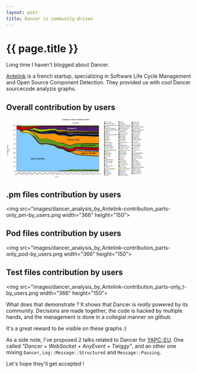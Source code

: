 ```yaml
---
layout: post
title: Dancer is community-driven
---
```


# {{ page.title }}

Long time I haven't blogged about Dancer.

[Antelink](http://www.antelink.com/) is a french startup, specializing in
Software Life Cycle Management and Open Source Component Detection. They
provided us with cool Dancer sourcecode analyzis graphs.

## Overall contribution by users

<img src="/images/dancer_analysis_by_Antelink-contribution_parts_by_users.png" width="376.5" height="162">

## .pm files contribution by users

<img src="images/dancer_analysis_by_Antelink-contribution_parts-only_pm-by_users.png width="366" height="150">

## Pod files contribution by users

<img src="images/dancer_analysis_by_Antelink-contribution_parts-only_pod-by_users.png width="366" height="150">

## Test files contribution by users

<img src="images/dancer_analysis_by_Antelink-contribution_parts-only_t-by_users.png width="366" height="150">

What does that demonstrate ? It shows that Dancer is *really* powered by its
community. Decisions are made together, the code is hacked by multiple hands,
and the management is done in a collegial manner on github.

It's a great reward to be visible on these graphs :)

As a side note, I've proposed 2 talks related to Dancer for
[YAPC::EU](http://act.yapc.eu/ye2012/). One called *"Dancer + WebSocket +
AnyEvent + Twiggy"*, and an other one mixing `Dancer`, `Log::Message::Structured` and `Message::Passing`.

Let's hope they'll get accepted !


